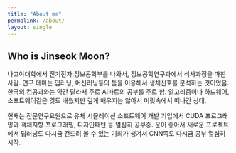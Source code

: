 ```yaml
---
title: "About me"
permalink: /about/
layout: single
---
```


## Who is Jinseok Moon?
나고야대학에서 전기전자,정보공학부를 나와서, 정보공학연구과에서 석사과정을 마친 사람. 연구 테마는 딥러닝, 머신러닝등의 툴을 이용해서 생체신호를 분석하는 것이었음. 한국의 컴공과와는 약간 달라서 주로 AI파트의 공부를 주로 함. 알고리즘이나 하드웨어, 소프트웨어같은 것도 배웠지만 깊게 배우지는 않아서 머릿속에서 떠나간 상태.

현재는 전문연구요원으로 유체 시뮬레이션 소프트웨어 개발 기업에서 CUDA 프로그래밍과 객체지향 프로그래밍, 디자인패턴 등 열심히 공부중. 운이 좋아서 새로운 프로젝트에서 딥러닝도 다시금 건드려 볼 수 있는 기회가 생겨서 CNN쪽도 다시금 공부 열심히 시작.
